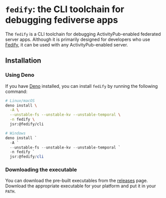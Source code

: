 <!-- deno-fmt-ignore-file -->

`fedify`: the CLI toolchain for debugging fediverse apps
========================================================

The `fedify` is a CLI toolchain for debugging ActivityPub-enabled federated
server apps.  Although it is primarily designed for developers who use [Fedify],
it can be used with any ActivityPub-enabled server.

[Fedify]: https://fedify.dev/


Installation
------------

### Using Deno

If you have [Deno] installed, you can install `fedify` by running the following
command:

~~~~ sh
# Linux/macOS
deno install \
  -A \
  --unstable-fs --unstable-kv --unstable-temporal \
  -n fedify \
  jsr:@fedify/cli
~~~~

~~~~ powershell
# Windows
deno install `
  -A `
  --unstable-fs --unstable-kv --unstable-temporal `
  -n fedify `
  jsr:@fedify/cli
~~~~

[Deno]: https://deno.com/

### Downloading the executable

You can download the pre-built executables from the [releases] page.  Download
the appropriate executable for your platform and put it in your `PATH`.

[releases]: https://github.com/dahlia/fedify/releases
